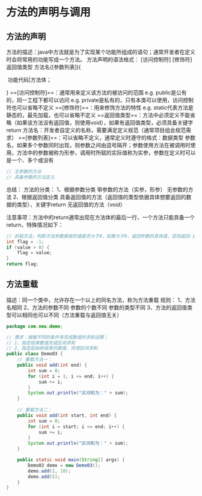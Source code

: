 # 方法的声明与调用

## 方法的声明

方法的描述：java中方法就是为了实现某个功能所组成的语句；通常开发者在定义时会将常用的功能写成一个方法。
方法声明的语法格式：
\[访问控制符] [修饰符] 返回值类型 方法名([参数列表]){

​	功能代码|方法体；

}
==[访问控制符]==：通常用来定义该方法的被访问的范围
e.g.	public是公有的，同一工程下都可以访问
e.g.	private是私有的，只有本类可以使用，访问控制符也可以省略不定义
==[修饰符]==：用来修饰方法的特性
e.g.	static代表方法是静态的，最先加载，也可以省略不定义
==返回值类型==：方法中必须定义不能省略（如果该方法没有返回值，则使用void），如果有返回值类型，必须具备关键字return
方法名：开发者自定义的名称，需要满足定义规范（通常项目组会规范需求）
==[参数列表]==：可以省略不定义，通常定义时遵守的格式：数据类型 参数名，如果多个参数同时出现，则参数之间由逗号隔开；参数使用方法在被调用时使用，方法中的参数被称为形参，调用时所赋的实际值称为实参，参数在定义时可以是一个、多个或没有

~~~java
// 无参数的方法
// 具备参数的方法定义
~~~

总结：
		方法的分类：
				1、根据参数分类
						带参数的方法（实参，形参）
						无参数的方法
				2、根据返回值分类
						具备返回值的方法（返回值的类型依据具体想要返回的数据的类型），关键字return
						无返回值的方法（void）

注意事项：方法中的return通常出现在方法体的最后一行，一个方法只能具备一个return，特殊情况如下：

~~~java
// 封装方法，判断方法参数接收的值是否大于0，如果大于0，返回参数的具体值，否则返回-1
int flag = -1;
if (value > 0) {
	flag = value;
}
return flag;
~~~

## 方法重载

描述：同一个类中，允许存在一个以上的同名方法，称为方法重载
规则：
		1、方法名相同
		2、方法的参数不同
				参数的个数不同
				参数的类型不同
		3、方法的返回值类型可以相同也可以不同（方法重载与返回值无关）  

~~~java
package com.neu.demo;

// 需求：根据不同的条件来完成数值的求和运算；
// 1、指定结束数值完成区间求和
// 2、指定起始和结束的数值，完成区间求和
public class Demo03 {
    // 重载方法一：
	public void add(int end) {
		int sum = 0;
		for (int i = 1; i <= end; i++) {
			sum += i;
		}
		System.out.println("区间和为：" + sum);
	}
	
    // 重载方法二：
	public void add(int start, int end) {
		int sum = 0;
		for (int i = start; i <= end; i++) {
			sum += i;
		}
		System.out.println("区间和为：" + sum);
	}

	public static void main(String[] args) {
		Demo03 demo = new Demo03();
		demo.add(1, 10);
		demo.add(5);
	}
}
~~~

